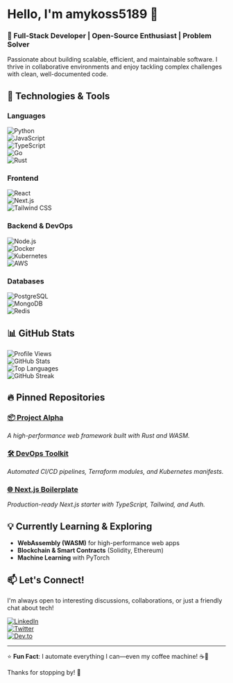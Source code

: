 # Hello, I'm amykoss5189 👋  

### 🚀 Full-Stack Developer | Open-Source Enthusiast | Problem Solver  

Passionate about building scalable, efficient, and maintainable software. I thrive in collaborative environments and enjoy tackling complex challenges with clean, well-documented code.  

## 🔧 Technologies & Tools  

### **Languages**  
![Python](https://img.shields.io/badge/-Python-3776AB?logo=python&logoColor=white)  
![JavaScript](https://img.shields.io/badge/-JavaScript-F7DF1E?logo=javascript&logoColor=black)  
![TypeScript](https://img.shields.io/badge/-TypeScript-3178C6?logo=typescript&logoColor=white)  
![Go](https://img.shields.io/badge/-Go-00ADD8?logo=go&logoColor=white)  
![Rust](https://img.shields.io/badge/-Rust-000000?logo=rust&logoColor=white)  

### **Frontend**  
![React](https://img.shields.io/badge/-React-61DAFB?logo=react&logoColor=black)  
![Next.js](https://img.shields.io/badge/-Next.js-000000?logo=next.js&logoColor=white)  
![Tailwind CSS](https://img.shields.io/badge/-Tailwind_CSS-38B2AC?logo=tailwind-css&logoColor=white)  

### **Backend & DevOps**  
![Node.js](https://img.shields.io/badge/-Node.js-339933?logo=node.js&logoColor=white)  
![Docker](https://img.shields.io/badge/-Docker-2496ED?logo=docker&logoColor=white)  
![Kubernetes](https://img.shields.io/badge/-Kubernetes-326CE5?logo=kubernetes&logoColor=white)  
![AWS](https://img.shields.io/badge/-AWS-232F3E?logo=amazon-aws&logoColor=white)  

### **Databases**  
![PostgreSQL](https://img.shields.io/badge/-PostgreSQL-4169E1?logo=postgresql&logoColor=white)  
![MongoDB](https://img.shields.io/badge/-MongoDB-47A248?logo=mongodb&logoColor=white)  
![Redis](https://img.shields.io/badge/-Redis-DC382D?logo=redis&logoColor=white)  

## 📊 GitHub Stats  

![Profile Views](https://komarev.com/ghpvc/?username=amykoss5189&color=blue)  
![GitHub Stats](https://github-readme-stats.vercel.app/api?username=amykoss5189&show_icons=true&theme=radical)  
![Top Languages](https://github-readme-stats.vercel.app/api/top-langs/?username=amykoss5189&layout=compact&theme=radical)  
![GitHub Streak](https://github-readme-streak-stats.herokuapp.com/?user=amykoss5189&theme=radical)  

## 🔥 Pinned Repositories  

### [📦 **Project Alpha**](https://github.com/amykoss5189/project-alpha)  
_A high-performance web framework built with Rust and WASM._  

### [🛠️ **DevOps Toolkit**](https://github.com/amykoss5189/devops-toolkit)  
_Automated CI/CD pipelines, Terraform modules, and Kubernetes manifests._  

### [🌐 **Next.js Boilerplate**](https://github.com/amykoss5189/nextjs-boilerplate)  
_Production-ready Next.js starter with TypeScript, Tailwind, and Auth._  

## 💡 Currently Learning & Exploring  

- **WebAssembly (WASM)** for high-performance web apps  
- **Blockchain & Smart Contracts** (Solidity, Ethereum)  
- **Machine Learning** with PyTorch  

## 📫 Let's Connect!  

I'm always open to interesting discussions, collaborations, or just a friendly chat about tech!  

[![LinkedIn](https://img.shields.io/badge/-LinkedIn-0A66C2?logo=linkedin&logoColor=white)](https://linkedin.com/in/amykoss5189)  
[![Twitter](https://img.shields.io/badge/-Twitter-1DA1F2?logo=twitter&logoColor=white)](https://twitter.com/amykoss5189)  
[![Dev.to](https://img.shields.io/badge/-Dev.to-0A0A0A?logo=dev.to&logoColor=white)](https://dev.to/amykoss5189)  

---

⭐ **Fun Fact**: I automate everything I can—even my coffee machine! ☕🤖  

Thanks for stopping by! 🚀
